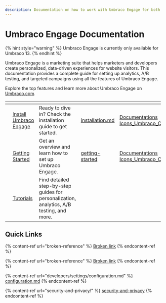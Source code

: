```yaml
---
description: Documentation on how to work with Umbraco Engage for both marketers and  developers.
---
```


# Umbraco Engage Documentation

{% hint style="warning" %}
Umbraco Engage is currently only available for Umbraco 13.
{% endhint %}

Umbraco Engage is a marketing suite that helps marketers and developers create personalized, data-driven experiences for website visitors. This documentation provides a complete guide for setting up analytics, A/B testing, and targeted campaigns using all the features of Umbraco Engage.

Explore the top features and learn more about Umbraco Engage on [Umbraco.com](https://umbraco.com/products/add-ons/engage/).

<table data-view="cards">
<thead>
  <tr>
    <th></th>
    <th></th>
    <th></th>
    <th data-hidden data-card-target data-type="content-ref"></th>
    <th data-hidden data-card-cover data-type="files"></th>
  </tr>
</thead>
<tbody>
  <tr>
    <td></td>
    <td><a href="installation/installation.md">Install Umbraco Engage</a></td><td>Ready to dive in? Check the installation guide to get started.</td>
    <td><a href="installation/installation.md">installation.md</a></td>
    <td><a href=".gitbook/assets/Documentations Icons_Umbraco_CMS_Install.png">Documentations Icons_Umbraco_CMS_Install.png</a></td>
  </tr>
  <tr>
    <td></td>
    <td><a href="getting-started/">Getting Started</a></td>
    <td>Get an overview and learn how to set up Umbraco Engage.</td>
    <td><a href="getting-started/">getting-started</a></td>
    <td><a href=".gitbook/assets/Documentations Icons_Umbraco_Cloud_Getting_Started.png">Documentations Icons_Umbraco_Cloud_Getting_Started.png</a></td>
  </tr>
  <tr>
    <td></td>
    <td><a href="tutorials/">Tutorials</a></td>
    <td>Find detailed step-by-step guides for personalization, analytics, A/B testing, and more.</td>
  </tr>
</tbody>
</table>

## Quick Links

{% content-ref url="broken-reference" %}
[Broken link](broken-reference)
{% endcontent-ref %}

{% content-ref url="broken-reference" %}
[Broken link](broken-reference)
{% endcontent-ref %}

{% content-ref url="developers/settings/configuration.md" %}
[configuration.md](developers/settings/configuration.md)
{% endcontent-ref %}

{% content-ref url="security-and-privacy/" %}
[security-and-privacy](security-and-privacy/)
{% endcontent-ref %}

